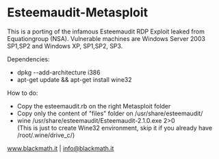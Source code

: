 # Esteemaudit-Metasploit

This is a porting of the infamous Esteemaudit RDP Exploit leaked from Equationgroup (NSA).
Vulnerable machines are Windows Server 2003 SP1,SP2 and Windows XP, SP1,SP2, SP3.

Dependencies:

- dpkg --add-architecture i386
- apt-get update && apt-get install wine32

How to do:

- Copy the esteemaudit.rb on the right Metasploit folder
- Copy only the content of "files" folder on /usr/share/esteemaudit/
- wine /usr/share/esteemaudit/Esteemaudit-2.1.0.exe 2>0   
(This is just to create Wine32 environment, skip it if you already have /root/.wine/drive_c/)


www.blackmath.it | info@blackmath.it


